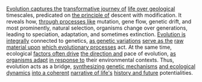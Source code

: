 
[Evolution captures the](1/1/3/2/1/3/2/.Evolution) [transformative journey of](3/3/2/2/2/2/1/.Hero's%20Journey) [life over geological](1/3/1/3/2/.Ecology) timescales, predicated on [the principle of](3/1/1/2/1/1/3/1/.Principle%20of%20Art) descent with modification. It reveals how, [through processes like](3/1/1/2/2/2/1/1/1/2/2/1/.Process) mutation, gene flow, genetic drift, and most prominently, natural selection, organisms change over generations, leading to speciation, adaptation, and sometimes extinction. [Evolution is integrally](1/3/1/3/3/.Evolution) connected to genetics, [as genetic variations](1/3/1/3/1/_Heredity-Variation) [serve as the](3/2/3/1/2/2/2/.Voluntary%20Exchange) [raw material upon](3/1/3/3/1/2/3/1/1/.Raw%20Materials) [which evolutionary processes](1/3/1/3/3/.Evolution) act. At the same time, ecological [factors often drive](2/3/1/3/2/2/.Multicausal%20Factors) [the direction and](1/1/3/2/1/2/1/2/.Direction) pace of evolution, [as organisms adapt](1/3/1/3/3/.Evolution) [in response to](2/2/2/3/2/3/.Appeal%20to%20Authority) their environmental contexts. Thus, evolution acts as a bridge, [synthesizing genetic mechanisms](1/3/1/2/3/2/1/1/2/2/1/.Synthesis) [and ecological dynamics](1/3/1/3/1/3/.Ecological%20Relationships) [into a coherent](2/2/2/1/3/3/3/3/.Mathematical%20Coherence) [narrative of life's](3/2/1/3/1/2/1/2/.Narrative) [history and future](2/3/2/3/3/1/.History) potentialities.


